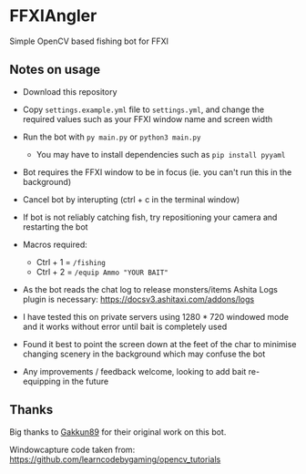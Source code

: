 # FFXIAngler

Simple OpenCV based fishing bot for FFXI

## Notes on usage

- Download this repository

- Copy `settings.example.yml` file to `settings.yml`, and change the required values such as your FFXI window name and screen width

- Run the bot with `py main.py` or `python3 main.py`
  - You may have to install dependencies such as `pip install pyyaml`

- Bot requires the FFXI window to be in focus (ie. you can't run this in the background)

- Cancel bot by interupting (ctrl + c in the terminal window)

- If bot is not reliably catching fish, try repositioning your camera and restarting the bot

- Macros required:
  - Ctrl + 1 = `/fishing`
  - Ctrl + 2 = `/equip Ammo "YOUR BAIT"`

- As the bot reads the chat log to release monsters/items Ashita Logs plugin is necessary: <https://docsv3.ashitaxi.com/addons/logs>

- I have tested this on private servers using 1280 * 720 windowed mode and it works without error until bait is completely used

- Found it best to point the screen down at the feet of the char to minimise changing scenery in the background which may confuse the bot

- Any improvements / feedback welcome, looking to add bait re-equipping in the future

## Thanks

Big thanks to [Gakkun89](https://github.com/Gakkun89) for their original work on this bot.

Windowcapture code taken from: https://github.com/learncodebygaming/opencv_tutorials
